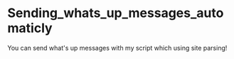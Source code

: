 # Sending_whats_up_messages_automaticly
 You can send what's up messages with my script which using site parsing!
